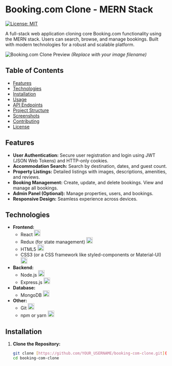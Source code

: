 # Booking.com Clone - MERN Stack

[![License: MIT](https://img.shields.io/badge/License-MIT-yellow.svg)](https://opensource.org/licenses/MIT)

A full-stack web application cloning core Booking.com functionality using the MERN stack. Users can search, browse, and manage bookings. Built with modern technologies for a robust and scalable platform.

![Booking.com Clone Preview](booking-clone-preview.png) *(Replace with your image filename)*

## Table of Contents

- [Features](#features)
- [Technologies](#technologies)
- [Installation](#installation)
- [Usage](#usage)
- [API Endpoints](#api-endpoints)
- [Project Structure](#project-structure)
- [Screenshots](#screenshots)
- [Contributing](#contributing)
- [License](#license)

## Features

- **User Authentication:** Secure user registration and login using JWT (JSON Web Tokens) and HTTP-only cookies.
- **Accommodation Search:** Search by destination, dates, and guest count.
- **Property Listings:** Detailed listings with images, descriptions, amenities, and reviews.
- **Booking Management:** Create, update, and delete bookings. View and manage all bookings.
- **Admin Panel (Optional):** Manage properties, users, and bookings.
- **Responsive Design:** Seamless experience across devices.

## Technologies

- **Frontend:**
  - React <img src="https://img.icons8.com/color/30/000000/react-native.png" width="20" height="20" alt="React Icon"/>
  - Redux (for state management) <img src="https://img.icons8.com/color/30/000000/redux.png" width="20" height="20" alt="Redux Icon"/>
  - HTML5 <img src="https://img.icons8.com/color/30/000000/html-5--v1.png" width="20" height="20" alt="HTML5 Icon"/>
  - CSS3 (or a CSS framework like styled-components or Material-UI) <img src="https://img.icons8.com/color/30/000000/css3.png" width="20" height="20" alt="CSS3 Icon"/>
- **Backend:**
  - Node.js <img src="https://img.icons8.com/color/30/000000/nodejs.png" width="20" height="20" alt="Node.js Icon"/>
  - Express.js <img src="https://img.icons8.com/fluency/30/000000/express-js.png" width="20" height="20" alt="Express.js Icon"/>
- **Database:**
  - MongoDB <img src="https://img.icons8.com/color/30/000000/mongodb.png" width="20" height="20" alt="MongoDB Icon"/>
- **Other:**
  - Git <img src="https://img.icons8.com/color/30/000000/git-squared.png" width="20" height="20" alt="Git Icon"/>
  - npm or yarn <img src="https://img.icons8.com/color/30/000000/npm.png" width="20" height="20" alt="npm Icon"/>

## Installation

1. **Clone the Repository:**
   ```bash
   git clone [https://github.com/YOUR_USERNAME/booking-com-clone.git](https://github.com/YOUR_USERNAME/booking-com-clone.git)
   cd booking-com-clone
